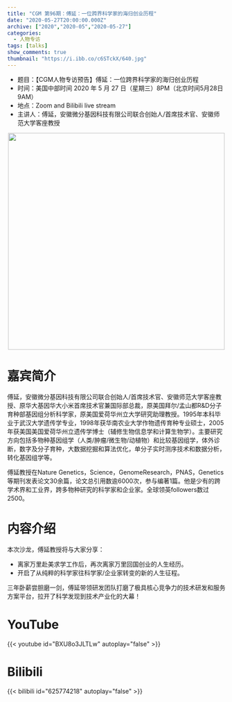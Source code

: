 ```yaml
---
title: "CGM 第96期：傅延：一位跨界科学家的海归创业历程"
date: "2020-05-27T20:00:00.000Z"
archive: ["2020","2020-05","2020-05-27"]
categories:
  - 人物专访
tags: [talks]
show_comments: true
thumbnail: "https://i.ibb.co/c6STckX/640.jpg"
---
```


- 题目：【CGM人物专访预告】傅延：一位跨界科学家的海归创业历程
- 时间：美国中部时间 2020 年 5 月 27 日（星期三）8PM（北京时间5月28日 9AM）
- 地点：Zoom and Bilibili live stream
- 主讲人：傅延，安徽微分基因科技有限公司联合创始人/首席技术官、安徽师范大学客座教授


<div align="center">
<img src="https://i.ibb.co/c6STckX/640.jpg" height=500>
</div>

# 嘉宾简介

傅延，安徽微分基因科技有限公司联合创始人/首席技术官、安徽师范大学客座教授、原华大基因华大小米首席技术官兼国际部总裁，原美国拜尔/孟山都R&D分子育种部基因组分析科学家，原美国爱荷华州立大学研究助理教授。1995年本科毕业于武汉大学遗传学专业，1998年获华南农业大学作物遗传育种专业硕士，2005年获美国美国爱荷华州立遗传学博士（辅修生物信息学和计算生物学）。主要研究方向包括多物种基因组学（人类/肿瘤/微生物/动植物）和比较基因组学，体外诊断，数字及分子育种，大数据挖掘和算法优化，单分子实时测序技术和数据分析，转化基因组学等。

傅延教授在Nature Genetics，Science，GenomeResearch，PNAS，Genetics等期刊发表论文30余篇，论文总引用数逾6000次，参与编著1篇。他是少有的跨学术界和工业界，跨多物种研究的科学家和企业家。全球领英followers数过2500。

# 内容介绍

本次沙龙，傅延教授将与大家分享：
- 离家万里赴美求学工作后，再次离家万里回国创业的人生经历。
- 开启了从纯粹的科学家往科学家/企业家转变的新的人生征程。

三年卧薪尝胆磨一剑，傅延带领研发团队打磨了极具核心竞争力的技术研发和服务方案平台，拉开了科学发现到技术产业化的大幕！

# YouTube

{{< youtube id="BXU8o3JLTLw" autoplay="false" >}}

# Bilibili

{{< bilibili id="625774218" autoplay="false" >}}

